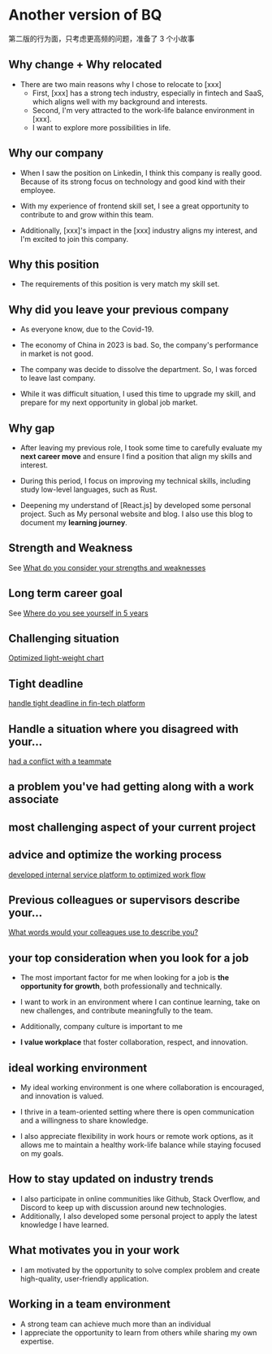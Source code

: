 # Another version of BQ

第二版的行为面，只考虑更高频的问题，准备了 3 个小故事

## Why change + Why relocated

- There are two main reasons why I chose to relocate to [xxx]
  - First, [xxx] has a strong tech industry, especially in fintech and SaaS, which aligns well with my background and interests.
  - Second, I'm very attracted to the work-life balance environment in [xxx].
  - I want to explore more possibilities in life.

## Why our company

- When I saw the position on Linkedin, I think this company is really good. Because of its strong focus on technology and good kind with their employee.

- With my experience of frontend skill set, I see a great opportunity to contribute to and grow within this team.

- Additionally, [xxx]'s impact in the [xxx] industry aligns my interest, and I'm excited to join this company.

## Why this position

- The requirements of this position is very match my skill set.

## Why did you leave your previous company

- As everyone know, due to the Covid-19.

- The economy of China in 2023 is bad. So, the company's performance in market is not good.

- The company was decide to dissolve the department. So, I was forced to leave last company.

- While it was difficult situation, I used this time to upgrade my skill, and prepare for my next opportunity in global job market.

## Why gap

- After leaving my previous role, I took some time to carefully evaluate my **next career move** and ensure I find a position that align my skills and interest.

- During this period, I focus on improving my technical skills, including study low-level languages, such as Rust.

- Deepening my understand of [React.js] by developed some personal project. Such as My personal website and blog. I also use this blog to document my **learning journey**.

## Strength and Weakness

See [What do you consider your strengths and weaknesses](../behaviorQuestion/index.md.md#what-do-you-consider-your-strengths-and-weaknesses)

## Long term career goal

See [Where do you see yourself in 5 years](../behaviorQuestion/index.md#where-do-you-see-yourself-in-5-years)

## Challenging situation

[Optimized light-weight chart](./BQgrid.md#optimized-light-weight-chart)

## Tight deadline

[handle tight deadline in fin-tech platform](./BQgrid.md#handle-tight-deadline-in-fin-tech-platform)

## Handle a situation where you disagreed with your...

[had a conflict with a teammate](./BQgrid.md#had-a-conflict-with-a-teammate)

## a problem you've had getting along with a work associate

## most challenging aspect of your current project

## advice and optimize the working process

[developed internal service platform to optimized work flow](./BQgrid.md#developed-internal-service-platform-to-optimized-work-flow)

## Previous colleagues or supervisors describe your...

[What words would your colleagues use to describe you?](./index.md#what-words-would-your-colleagues-use-to-describe-you)

## your top consideration when you look for a job

- The most important factor for me when looking for a job is **the opportunity for growth**, both professionally and technically.

- I want to work in an environment where I can continue learning, take on new challenges, and contribute meaningfully to the team.

- Additionally, company culture is important to me

- **I value workplace** that foster collaboration, respect, and innovation.

## ideal working environment

- My ideal working environment is one where collaboration is encouraged, and innovation is valued.

- I thrive in a team-oriented setting where there is open communication and a willingness to share knowledge.

- I also appreciate flexibility in work hours or remote work options, as it allows me to maintain a healthy work-life balance while staying focused on my goals.

## How to stay updated on industry trends

- I also participate in online communities like Github, Stack Overflow, and Discord to keep up with discussion around new technologies.
- Additionally, I also developed some personal project to apply the latest knowledge I have learned.

## What motivates you in your work

- I am motivated by the opportunity to solve complex problem and create high-quality, user-friendly application.

## Working in a team environment

- A strong team can achieve much more than an individual
- I appreciate the opportunity to learn from others while sharing my own expertise.
